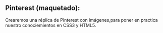 Pinterest (maquetado):
----------------
Crearemos una réplica de Pinterest con imágenes,para poner en practica nuestro conociemientos en CSS3 y HTML5.
